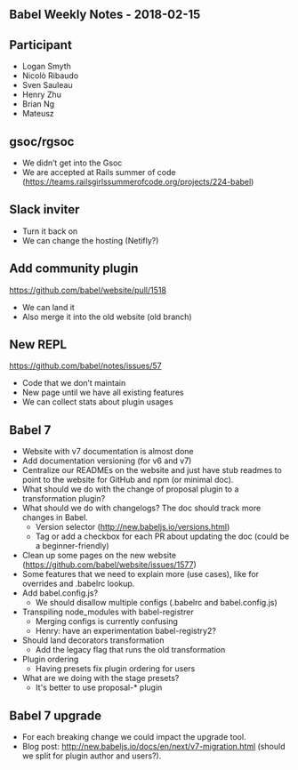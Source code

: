 ## Babel Weekly Notes - 2018-02-15

## Participant

- Logan Smyth
- Nicolò Ribaudo
- Sven Sauleau
- Henry Zhu
- Brian Ng
- Mateusz

## gsoc/rgsoc

- We didn’t get into the Gsoc
- We are accepted at Rails summer of code (https://teams.railsgirlssummerofcode.org/projects/224-babel)

## Slack inviter

- Turn it back on
- We can change the hosting (Netifly?)

## Add community plugin

https://github.com/babel/website/pull/1518

- We can land it
- Also merge it into the old website (old branch)

## New REPL

https://github.com/babel/notes/issues/57

- Code that we don’t maintain
- New page until we have all existing features
- We can collect stats about plugin usages

## Babel 7

- Website with v7 documentation is almost done
- Add documentation versioning (for v6 and v7)
- Centralize our READMEs on the website and just have stub readmes to point to the website for GitHub and npm (or minimal doc).
- What should we do with the change of proposal plugin to a transformation plugin?
- What should we do with changelogs? The doc should track more changes in Babel.
  - Version selector (http://new.babeljs.io/versions.html)
  - Tag or add a checkbox for each PR about updating the doc (could be a beginner-friendly)
- Clean up some pages on the new website (https://github.com/babel/website/issues/1577)
- Some features that we need to explain more (use cases), like for overrides and .babelrc lookup.
- Add babel.config.js?
  - We should disallow multiple configs (.babelrc and babel.config.js)
- Transpiling node_modules with babel-registrer
  - Merging configs is currently confusing
  - Henry: have an experimentation babel-registry2?
- Should land decorators transformation
  - Add the legacy flag that runs the old transformation
- Plugin ordering
  - Having presets fix plugin ordering for users
- What are we doing with the stage presets?
  - It's better to use proposal-* plugin

## Babel 7 upgrade

- For each breaking change we could impact the upgrade tool.
- Blog post: http://new.babeljs.io/docs/en/next/v7-migration.html (should we split for plugin author and users?).
